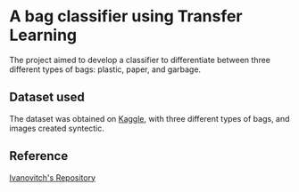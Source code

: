 # A bag classifier using Transfer Learning
The project aimed to develop a classifier to differentiate between three different types of bags: plastic, paper, and garbage.
## Dataset used
The dataset was obtained on [Kaggle](https://www.kaggle.com/datasets/vencerlanz09/plastic-paper-garbage-bag-synthetic-images), with three different types of bags, and images created syntectic.
## Reference
[Ivanovitch's Repository](https://github.com/ivanovitchm/embedded.ai)
